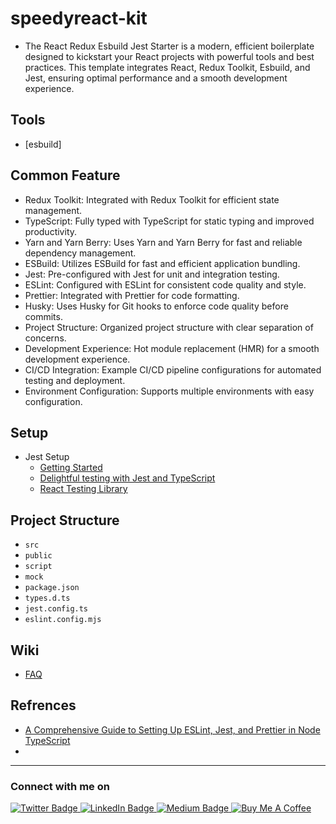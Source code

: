 # speedyreact-kit

- The React Redux Esbuild Jest Starter is a modern, efficient boilerplate designed to kickstart your React projects with powerful tools and best practices. This template integrates React, Redux Toolkit, Esbuild, and Jest, ensuring optimal performance and a smooth development experience.

## Tools

- [esbuild]
  


## Common Feature

- Redux Toolkit: Integrated with Redux Toolkit for efficient state management.
- TypeScript: Fully typed with TypeScript for static typing and improved productivity.
- Yarn and Yarn Berry: Uses Yarn and Yarn Berry for fast and reliable dependency management.
- ESBuild: Utilizes ESBuild for fast and efficient application bundling.
- Jest: Pre-configured with Jest for unit and integration testing.
- ESLint: Configured with ESLint for consistent code quality and style.
- Prettier: Integrated with Prettier for code formatting.
- Husky: Uses Husky for Git hooks to enforce code quality before commits.
- Project Structure: Organized project structure with clear separation of concerns.
- Development Experience: Hot module replacement (HMR) for a smooth development experience.
- CI/CD Integration: Example CI/CD pipeline configurations for automated testing and deployment.
- Environment Configuration: Supports multiple environments with easy configuration.

## Setup

- Jest Setup
  - [Getting Started](https://jestjs.io/docs/getting-started)
  - [Delightful testing with Jest and TypeScript](https://kulshekhar.github.io/ts-jest/)
  - [React Testing Library](https://testing-library.com/docs/react-testing-library/intro/)

## Project Structure

- `src`
- `public`
- `script`
- `mock`
- `package.json`
- `types.d.ts`
- `jest.config.ts`
- `eslint.config.mjs`

## Wiki

- [FAQ](wiki/faq.md)
  
## Refrences

 - [A Comprehensive Guide to Setting Up ESLint, Jest, and Prettier in Node TypeScript](https://blog.santoshshinde.com/a-comprehensive-guide-to-setting-up-eslint-jest-and-prettier-in-node-typescript-b04d8e5673fd)
 - 
 
<hr/>

### Connect with me on
<div id="badges">
  <a href="https://twitter.com/shindesan2012">
    <img src="https://img.shields.io/badge/shindesan2012-black?style=for-the-badge&logo=twitter&logoColor=white" alt="Twitter Badge"/>
  </a>
  <a href="https://www.linkedin.com/in/shindesantosh/">
    <img src="https://img.shields.io/badge/shindesantosh-blue?style=for-the-badge&logo=linkedin&logoColor=white" alt="LinkedIn Badge"/>
  </a>
   <a href="https://blog.santoshshinde.com/">
    <img src="https://img.shields.io/badge/Blog-black?style=for-the-badge&logo=medium&logoColor=white" alt="Medium Badge"/>
  </a>
  <a href="https://www.buymeacoffee.com/santoshshin" target="_blank">
   <img src="https://img.shields.io/badge/buymeacoffee-black?style=for-the-badge&logo=buymeacoffee&logoColor=white" alt="Buy Me A Coffee"/>
  </a>
</div>


